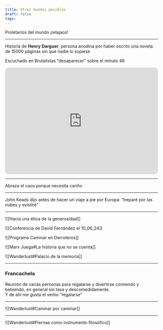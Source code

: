 ```yaml
---
title: Otros mundos posibles
draft: false
tags:
---
```


Proletarios del mundo ¡relajaos\!

---

Historia de **Henry Darguer**, persona anodina por haber escrito una novela de 15000 páginas sin que nadie lo supiese  

Escuchado en Brutalistas "desaparecer" sobre el minuto 46

<iframe style="border-radius:12px" src="https://open.spotify.com/embed/episode/2l6WPJS21hWEpIRD7gDGhX?utm_source=generator&t=2760" width="100%" height="352" frameBorder="0" allowfullscreen="" allow="autoplay; clipboard-write; encrypted-media; fullscreen; picture-in-picture" loading="lazy"></iframe>

---
Abraza el caos porque necesita cariño

---
John Keads dijo antes de hacer un viaje a pie por Europa: “treparé por las nubes y existiré”

---

![[Hacia una ética de la generosidad]]

![[Conferencia de David Fernández el 10_06_24]]

![[Programa Caminar en Derroteros]]

![[Marx Juega#La historia que no se cuenta]]

![[Wanderlust#Palacio de la memoria]]

---
### Francachela

Reunión de varias personas para regalarse y divertirse comiendo y bebiendo, en general sin tasa y descomedidamente.  
Y de ahí me gusta el verbo “regalarse”

---
![[Wanderlust#Caminar por caminar]]

---
![[Wanderlust#Piernas como instrumento filosófico]]